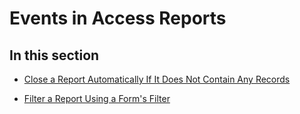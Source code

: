 
# Events in Access Reports

## In this section


- [Close a Report Automatically If It Does Not Contain Any Records](9b160bd3-6eca-f907-ae5b-4327c3c1618e.md)
    
- [Filter a Report Using a Form's Filter](2b029c13-5abd-4865-cd05-25d094a97b9f.md)
    
